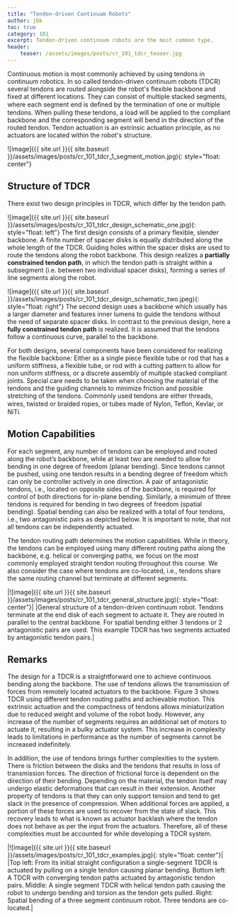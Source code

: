 ```yaml
---
title: "Tendon-driven Continuum Robots"
author: jbk
toc: true
category: 101
excerpt: Tendon-driven continuum robots are the most common type.
header:
    teaser: /assets/images/posts/cr_101_tdcr_teaser.jpg
---
```

Continuous motion is most commonly achieved by using tendons in continuum robotics. In so called tendon-driven continuum robots (TDCR) several tendons are routed alongside the robot's flexible backbone and fixed at different locations. They can consist of multiple stacked segments, where each segment end is deﬁned by the termination of one or multiple tendons. When pulling these tendons, a load will be applied to the compliant backbone and the corresponding segment will bend in the direction of the routed tendon. Tendon actuation is an extrinsic actuation principle, as no actuators are located within the robot's structure. 

![image]({{ site.url }}{{ site.baseurl }}/assets/images/posts/cr_101_tdcr_1_segment_motion.jpg){: style="float: center"}

## Structure of TDCR
There exist two design principles in TDCR, which differ by the tendon path.

![image]({{ site.url }}{{ site.baseurl }}/assets/images/posts/cr_101_tdcr_design_schematic_one.jpg){: style="float: left"}  The first design consists of a primary flexible, slender backbone. A finite number of spacer disks is equally distributed along the whole length of the TDCR. Guiding holes within the spacer disks are used to route the tendons along the robot backbone. This design realizes a **partially constrained tendon path**, in which the tendon path is straight within a subsegment (i.e. between two individual spacer disks), forming a series of line segments along the robot.

![image]({{ site.url }}{{ site.baseurl }}/assets/images/posts/cr_101_tdcr_design_schematic_two.jpeg){: style="float: right"} The second design uses a backbone which usually has a larger diameter and features inner lumens to guide the tendons without the need of separate spacer disks. In contrast to the previous design, here a **fully constrained tendon path** is realized. It is assumed that the tendons follow a continuous curve, parallel to the backbone.

For both designs, several components have been considered for realizing the flexible backbone: Either as a single piece flexible tube or rod that has a uniform stiffness, a flexible tube, or rod with a cutting pattern to allow for non uniform stiffness, or a discrete assembly of multiple stacked compliant joints. Special care needs to be taken when choosing the material of the tendons and the guiding channels to minimize friction and possible stretching of the tendons. Commonly used tendons are either threads, wires, twisted or braided ropes, or tubes made of Nylon, Teﬂon, Kevlar, or NiTi.

## Motion Capabilities
For each segment, any number of tendons can be employed and routed along the robot’s backbone, while at least two are needed to allow for bending in one degree of freedom (planar bending). Since tendons cannot be pushed, using one tendon results in a bending degree of freedom which can only be controller actively in one direction. A pair of antagonistic tendons, i.e., located on opposite sides of the backbone, is required for control of both directions for in-plane bending.  Similarly, a minimum of three tendons is required for bending in two degrees of freedom (spatial bending). Spatial bending can also be realized with a total of four tendons, i.e., two antagonistic pairs as depicted below. It is important to note, that not all tendons can be independently actuated. 

The tendon routing path determines the motion capabilities. While in theory, the tendons can be employed using many different routing paths along the backbone, e.g. helical or converging paths, we focus on the most commonly employed straight tendon routing throughout this course. We also consider the case where tendons are co-located, i.e., tendons share the same routing channel but terminate at different segments. 

|![image]({{ site.url }}{{ site.baseurl }}/assets/images/posts/cr_101_tdcr_general_structure.jpg){: style="float: center"}|
|General structure of a tendon-driven continuum robot. Tendons terminate at the end disk of each segment to actuate it. They are routed in parallel to the central backbone. For spatial bending either 3 tendons or 2 antagonistic pairs are used. This example TDCR has two segments actuated by antagonistic tendon pairs.|

## Remarks
The design for a TDCR is a straightforward one to achieve continuous bending along the backbone. The use of tendons allows the transmission of forces from remotely located actuators to the backbone. Figure 3 shows TDCR using different tendon routing paths and achievable motion. This extrinsic actuation and the compactness of tendons allows miniaturization due to reduced weight and volume of the robot body. However, any increase of the number of segments requires an additional set of motors to actuate it, resulting in a bulky actuator system. This increase in complexity leads to limitations in performance as the number of segments cannot be increased indefinitely. 

In addition, the use of tendons brings further complexities to the system. There is friction between the disks and the tendons that results in loss of transmission forces. The direction of frictional force is dependent on the direction of their bending. Depending on the material, the tendon itself may undergo elastic deformations that can result in their extension. Another property of tendons is that they can only support tension and tend to get slack in the presence of compression. When additional forces are applied, a portion of these forces are used to recover from the state of slack. This recovery leads to what is known as actuator backlash where the tendon does not behave as per the input from the actuators. Therefore, all of these complexities must be accounted for while developing a TDCR system.

|![image]({{ site.url }}{{ site.baseurl }}/assets/images/posts/cr_101_tdcr_examples.jpg){: style="float: center"}|
|Top left: From its initial straight configuration a single-segment TDCR is actuated by pulling on a single tendon causing planar bending. Bottom left: A TDCR with converging tendon paths actuated by antagonistic tendon pairs. Middle: A single segment TDCR with helical tendon path causing the robot to undergo bending and torsion as the tendon gets pulled. Right: Spatial bending of a three segment continuum robot. Three tendons are co-located.|